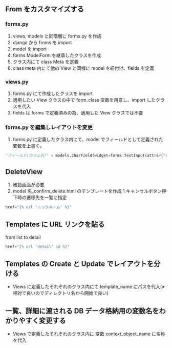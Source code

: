 ## From をカスタマイズする

### forms.py

1. views, models と同階層に forms.py を作成
1. django から froms を import
1. model を import
1. forms.ModelForm を継承したクラスを作成
1. クラス内にて class Meta を定義
1. class meta 内にて他の View と同様に model を紐付け、fields を定義

### views.py

1. forms.py にて作成したクラスを import
1. 適用したい View クラスの中で form_class 変数を用意し、import したクラスを代入
1. fields は forms で定義済みの為、適用した View クラスでは不要

### forms.py を編集しレイアウトを変更

1. forms.py に定義したクラス内にて、model でフィールドとして定義された変数を上書く。

```python
"フィールド(カラム名)" = models.CharField(widget=forms.TextInput(attrs={"size": 50}))
```

## DeleteView

1. 確認画面が必要
1. model 名\_confirm_delete.html のテンプレートを作成 1.キャンセルボタン押下時の遷移先を一覧に指定

```python
href="{% url 'ニックネーム' %}"
```

## Templates に URL リンクを貼る

from list to detail

```python
href="{% url 'detail' id %}"
```

## Templates の Create と Update でレイアウトを分ける

- Views に定義したそれぞれのクラス内にて template_name にパスを代入(※ 相対で良いのでディレクトリ名から開始で良い)

## 一覧、詳細に渡される DB データ格納用の変数名をわかりやすく変更する

- Views で定義したそれぞれのクラス内に 変数 context_object_name に名称を代入
